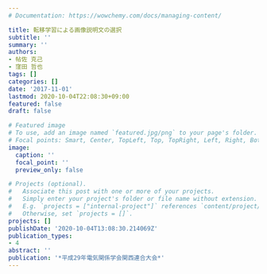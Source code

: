 ```yaml
---
# Documentation: https://wowchemy.com/docs/managing-content/

title: 転移学習による画像説明文の選択
subtitle: ''
summary: ''
authors:
- 帖佐 克己
- 窪田 哲也
tags: []
categories: []
date: '2017-11-01'
lastmod: 2020-10-04T22:08:30+09:00
featured: false
draft: false

# Featured image
# To use, add an image named `featured.jpg/png` to your page's folder.
# Focal points: Smart, Center, TopLeft, Top, TopRight, Left, Right, BottomLeft, Bottom, BottomRight.
image:
  caption: ''
  focal_point: ''
  preview_only: false

# Projects (optional).
#   Associate this post with one or more of your projects.
#   Simply enter your project's folder or file name without extension.
#   E.g. `projects = ["internal-project"]` references `content/project/deep-learning/index.md`.
#   Otherwise, set `projects = []`.
projects: []
publishDate: '2020-10-04T13:08:30.214069Z'
publication_types:
- 4
abstract: ''
publication: '*平成29年電気関係学会関西連合大会*'
---
```

